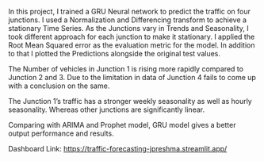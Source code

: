 In this project, I trained a GRU Neural network to predict the traffic on four junctions. I used a Normalization and Differencing transform to achieve a stationary Time Series. As the Junctions vary in Trends and Seasonality, I took different approach for each junction to make it stationary. I applied the Root Mean Squared error as the evaluation metric for the model. In addition to that I plotted the Predictions alongside the original test values.

The Number of vehicles in Junction 1 is rising more rapidly compared to Junction 2 and 3. Due to the limitation in data of Junction 4 fails to come up with a conclusion on the same.

The Junction 1’s traffic has a stronger weekly seasonality as well as hourly seasonality. Whereas other junctions are significantly linear.

Comparing with ARIMA and Prophet model, GRU model gives a better output performance and results.

Dashboard Link: https://traffic-forecasting-jpreshma.streamlit.app/


